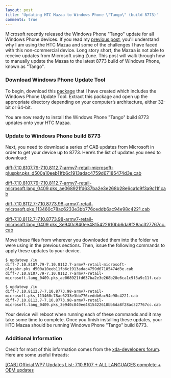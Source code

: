```yaml
---
layout: post
title: 'Updating HTC Mazaa to Windows Phone \"Tango\" (build 8773)'
comments: true
---
```

Microsoft recently released the Windows Phone "Tango" update for all Windows Phone devices. If you read my <a href="http://mbmccormick.com/2012/04/flashing-windows-phone-mango-build-8107-onto-htc-mazaa/">previous post</a>, you'll understand why I am using the HTC Mazaa and some of the challenges I have faced with this non-commercial device. Long story short, the Mazaa is not able to receive updates from Microsoft using Zune. This post will walk through how to manually update the Mazaa to the latest 8773 build of Windows Phone, known as "Tango".
<h3>Download Windows Phone Update Tool</h3>
To begin, download this <a href="http://files.mbmccormick.com/Windows Phone Update Tool.zip" target="_blank">package</a> that I have created which includes the Windows Phone Update Tool. Extract this package and open up the appropriate directory depending on your computer’s architecture, either 32-bit or 64-bit.

You are now ready to install the Windows Phone "Tango" build 8773 updates onto your HTC Mazaa.
<h3>Update to Windows Phone build 8773</h3>
Next, you need to download a series of CAB updates from Microsoft in order to get your device up to 8773. Here’s the list of updates you need to download:

<a href="http://download.windowsupdate.com/msdownload/update/software/dflt/2012/05/diff-7.10.8107.79-7.10.8112.7-armv7-retail-microsoft-pluspkr.pks_d500a10eeb11fb6c1913adac4759d67185474d3e.cab" target="_blank">diff-7.10.8107.79-7.10.8112.7-armv7-retail-microsoft-pluspkr.pks_d500a10eeb11fb6c1913adac4759d67185474d3e.cab</a>

<a href="http://download.windowsupdate.com/msdownload/update/software/dflt/2012/03/diff-7.10.8107.79-7.10.8112.7-armv7-retail-microsoft.lang_0409.pks_ae068921fd637ba2e3e268b28e6ca1c9f3a9c11f.cab" target="_blank">diff-7.10.8107.79-7.10.8112.7-armv7-retail-microsoft.lang_0409.pks_ae068921fd637ba2e3e268b28e6ca1c9f3a9c11f.cab</a>

<a href="http://download.windowsupdate.com/msdownload/update/software/dflt/2012/05/diff-7.10.8112.7-7.10.8773.98-armv7-retail-microsoft.pks_113460c78ac6233e3bb776ceddb6ac94e98c4221.cab" target="_blank">diff-7.10.8112.7-7.10.8773.98-armv7-retail-microsoft.pks_113460c78ac6233e3bb776ceddb6ac94e98c4221.cab</a>

<a href="http://download.windowsupdate.com/msdownload/update/software/dflt/2012/05/diff-7.10.8112.7-7.10.8773.98-armv7-retail-microsoft.lang_0409.pks_3e940c840ee4815422610bb6da8f28ac327767cc.cab" target="_blank">diff-7.10.8112.7-7.10.8773.98-armv7-retail-microsoft.lang_0409.pks_3e940c840ee4815422610bb6da8f28ac327767cc.cab</a>

Move these files from wherever you downloaded them into the folder we were using in the previous sections. Then, issue the following commands to apply these updates to your device.

<code>$ updatewp /iu diff-7.10.8107.79-7.10.8112.7-armv7-retail-microsoft-pluspkr.pks_d500a10eeb11fb6c1913adac4759d67185474d3e.cab diff-7.10.8107.79-7.10.8112.7-armv7-retail-microsoft.lang_0409.pks_ae068921fd637ba2e3e268b28e6ca1c9f3a9c11f.cab</code>

<code>$ updatewp /iu diff-7.10.8112.7-7.10.8773.98-armv7-retail-microsoft.pks_113460c78ac6233e3bb776ceddb6ac94e98c4221.cab diff-7.10.8112.7-7.10.8773.98-armv7-retail-microsoft.lang_0409.pks_3e940c840ee4815422610bb6da8f28ac327767cc.cab</code>

Your device will reboot when running each of these commands and it may take some time to complete. Once you finish installing these updates, your HTC Mazaa should be running Windows Phone "Tango" build 8773.
<h3>Additional Information</h3>
Credit for most of this information comes from the <a href="http://forum.xda-developers.com" target="_blank">xda-developers forum</a>. Here are some useful threads:

<a href="http://forum.xda-developers.com/showthread.php?t=1306415" target="_blank">[CAB] Official WP7 Updates List: 7.10.8107 + ALL LANGUAGES complete + OEM updates</a>
